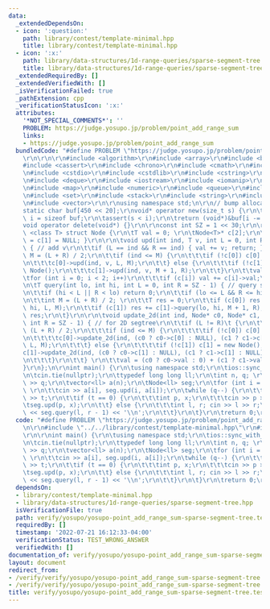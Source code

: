 ```yaml
---
data:
  _extendedDependsOn:
  - icon: ':question:'
    path: library/contest/template-minimal.hpp
    title: library/contest/template-minimal.hpp
  - icon: ':x:'
    path: library/data-structures/1d-range-queries/sparse-segment-tree.hpp
    title: library/data-structures/1d-range-queries/sparse-segment-tree.hpp
  _extendedRequiredBy: []
  _extendedVerifiedWith: []
  _isVerificationFailed: true
  _pathExtension: cpp
  _verificationStatusIcon: ':x:'
  attributes:
    '*NOT_SPECIAL_COMMENTS*': ''
    PROBLEM: https://judge.yosupo.jp/problem/point_add_range_sum
    links:
    - https://judge.yosupo.jp/problem/point_add_range_sum
  bundledCode: "#define PROBLEM \"https://judge.yosupo.jp/problem/point_add_range_sum\"\
    \r\n\r\n\r\n#include <algorithm>\r\n#include <array>\r\n#include <bitset>\r\n\
    #include <cassert>\r\n#include <chrono>\r\n#include <cmath>\r\n#include <complex>\r\
    \n#include <cstdio>\r\n#include <cstdlib>\r\n#include <cstring>\r\n#include <ctime>\r\
    \n#include <deque>\r\n#include <iostream>\r\n#include <iomanip>\r\n#include <list>\r\
    \n#include <map>\r\n#include <numeric>\r\n#include <queue>\r\n#include <random>\r\
    \n#include <set>\r\n#include <stack>\r\n#include <string>\r\n#include <unordered_map>\r\
    \n#include <vector>\r\n\r\nusing namespace std;\n\r\n// bump allocator\r\n\r\n\
    static char buf[450 << 20];\r\nvoid* operator new(size_t s) {\r\n\tstatic size_t\
    \ i = sizeof buf;\r\n\tassert(s < i);\r\n\treturn (void*)&buf[i -= s];\r\n}\r\n\
    void operator delete(void*) {}\r\n\r\nconst int SZ = 1 << 30;\r\n\r\ntemplate\
    \ <class T> struct Node {\r\n\tT val = 0; \r\n\tNode<T>* c[2];\r\n\tNode() { c[0]\
    \ = c[1] = NULL; }\r\n\r\n\tvoid upd(int ind, T v, int L = 0, int R = SZ - 1)\
    \ { // add v\r\n\t\tif (L == ind && R == ind) { val += v; return; }\r\n\t\tint\
    \ M = (L + R) / 2;\r\n\t\tif (ind <= M) {\r\n\t\t\tif (!c[0]) c[0] = new Node();\r\
    \n\t\t\tc[0]->upd(ind, v, L, M);\r\n\t\t} else {\r\n\t\t\tif (!c[1]) c[1] = new\
    \ Node();\r\n\t\t\tc[1]->upd(ind, v, M + 1, R);\r\n\t\t}\r\n\t\tval = 0; \r\n\t\
    \tfor (int i = 0; i < 2; i++)\r\n\t\t\tif (c[i]) val += c[i]->val;\r\n\t}\r\n\r\
    \n\tT query(int lo, int hi, int L = 0, int R = SZ - 1) { // query sum of segment\r\
    \n\t\tif (hi < L || R < lo) return 0;\r\n\t\tif (lo <= L && R <= hi) return val;\r\
    \n\t\tint M = (L + R) / 2; \r\n\t\tT res = 0;\r\n\t\tif (c[0]) res += c[0]->query(lo,\
    \ hi, L, M);\r\n\t\tif (c[1]) res += c[1]->query(lo, hi, M + 1, R);\r\n\t\treturn\
    \ res;\r\n\t}\r\n\r\n\tvoid update_2d(int ind, Node* c0, Node* c1, int L = 0,\
    \ int R = SZ - 1) { // for 2D segtree\r\n\t\tif (L != R)\t {\r\n\t\t\tint M =\
    \ (L + R) / 2;\r\n\t\t\tif (ind <= M) {\r\n\t\t\t\tif (!c[0]) c[0] = new Node();\r\
    \n\t\t\t\tc[0]->update_2d(ind, (c0 ? c0->c[0] : NULL), (c1 ? c1->c[0] : NULL),\
    \ L, M);\r\n\t\t\t} else {\r\n\t\t\t\tif (!c[1]) c[1] = new Node();\r\n\t\t\t\t\
    c[1]->update_2d(ind, (c0 ? c0->c[1] : NULL), (c1 ? c1->c[1] : NULL), M + 1, R);\r\
    \n\t\t\t}\r\n\t\t} \r\n\t\tval = (c0 ? c0->val : 0) + (c1 ? c1->val : 0);\r\n\t\
    }\r\n};\n\r\nint main() {\r\n\tusing namespace std;\r\n\tios::sync_with_stdio(false);\r\
    \n\tcin.tie(nullptr);\r\n\ttypedef long long ll;\r\n\tint n, q; \r\n\tcin >> n\
    \ >> q;\r\n\tvector<ll> a(n);\r\n\tNode<ll> seg;\r\n\tfor (int i = 0; i < n; i++)\
    \ \r\n\t\tcin >> a[i], seg.upd(i, a[i]);\r\n\twhile (q--) {\r\n\t\tint t; cin\
    \ >> t;\r\n\t\tif (t == 0) {\r\n\t\t\tint p, x;\r\n\t\t\tcin >> p >> x;\r\n\t\t\
    \tseg.upd(p, x);\r\n\t\t} else {\r\n\t\t\tint l, r; cin >> l >> r;\r\n\t\t\tcout\
    \ << seg.query(l, r - 1) << '\\n';\r\n\t\t}\r\n\t}\r\n\treturn 0;\r\n}\n"
  code: "#define PROBLEM \"https://judge.yosupo.jp/problem/point_add_range_sum\"\r\
    \n\r\n#include \"../../library/contest/template-minimal.hpp\"\r\n#include \"../../library/data-structures/1d-range-queries/sparse-segment-tree.hpp\"\
    \r\n\r\nint main() {\r\n\tusing namespace std;\r\n\tios::sync_with_stdio(false);\r\
    \n\tcin.tie(nullptr);\r\n\ttypedef long long ll;\r\n\tint n, q; \r\n\tcin >> n\
    \ >> q;\r\n\tvector<ll> a(n);\r\n\tNode<ll> seg;\r\n\tfor (int i = 0; i < n; i++)\
    \ \r\n\t\tcin >> a[i], seg.upd(i, a[i]);\r\n\twhile (q--) {\r\n\t\tint t; cin\
    \ >> t;\r\n\t\tif (t == 0) {\r\n\t\t\tint p, x;\r\n\t\t\tcin >> p >> x;\r\n\t\t\
    \tseg.upd(p, x);\r\n\t\t} else {\r\n\t\t\tint l, r; cin >> l >> r;\r\n\t\t\tcout\
    \ << seg.query(l, r - 1) << '\\n';\r\n\t\t}\r\n\t}\r\n\treturn 0;\r\n}"
  dependsOn:
  - library/contest/template-minimal.hpp
  - library/data-structures/1d-range-queries/sparse-segment-tree.hpp
  isVerificationFile: true
  path: verify/yosupo/yosupo-point_add_range_sum-sparse-segment-tree.test.cpp
  requiredBy: []
  timestamp: '2022-07-21 16:12:33-04:00'
  verificationStatus: TEST_WRONG_ANSWER
  verifiedWith: []
documentation_of: verify/yosupo/yosupo-point_add_range_sum-sparse-segment-tree.test.cpp
layout: document
redirect_from:
- /verify/verify/yosupo/yosupo-point_add_range_sum-sparse-segment-tree.test.cpp
- /verify/verify/yosupo/yosupo-point_add_range_sum-sparse-segment-tree.test.cpp.html
title: verify/yosupo/yosupo-point_add_range_sum-sparse-segment-tree.test.cpp
---
```

